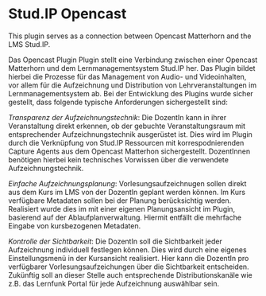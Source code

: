 # Stud.IP Opencast

This plugin serves as a connection between Opencast Matterhorn and the LMS Stud.IP.

Das Opencast Plugin Plugin stellt eine Verbindung zwischen einer Opencast Matterhorn und dem Lernmanagementsystem Stud.IP her. Das Plugin bildet hierbei die Prozesse für das Management von Audio- und Videoinhalten, vor allem für die Aufzeichnung und Distribution von Lehrveranstaltungen im Lernmanagementsystem ab. Bei der Entwicklung des Plugins wurde sicher gestellt, dass folgende typische Anforderungen sichergestellt sind:

*Transparenz der Aufzeichnungstechnik*: Die DozentIn kann in ihrer Veranstaltung direkt erkennen, ob der gebuchte Veranstaltungsraum mit entsprechender Aufzeichnungstechnik ausgerüstet ist. Dies wird im Plugin durch die Verknüpfung von Stud.IP Ressourcen mit korrespodnierenden Capture Agents aus dem Opencast Matterhon sichergestellt. DozentInnen benötigen hierbei kein technisches Vorwissen über die verwendete Aufzeichnungstechnik.

*Einfache Aufzeichnungsplanung*: Vorlesungsaufzeichnugen sollen direkt aus dem Kurs im LMS von der DozentIn geplant werden können. Im Kurs verfügbare Metadaten sollen bei der Planung berücksichtig werden. Realisiert wurde dies im mit einer eigenen Planungsansicht im Plugin, basierend auf der Ablaufplanverwaltung. Hiermit entfällt die mehrfache Eingabe von kursbezogenen Metadaten.

*Kontrolle der Sichtbarkeit*: Die DozentIn soll die Sichtbarkeit jeder Aufzeichnung individuell festlegen können. Dies wird durch eine eigenes Einstellungsmenü in der Kursansicht realisiert. Hier kann die DozentIn pro verfügbarer Vorlesungsaufzeichungen über die Sichtbarkeit entscheiden. Zukünftig soll an dieser Stelle auch entsprechende Distributionskanäle wie z.B. das Lernfunk Portal für jede Aufzeichnung auswählbar sein.
